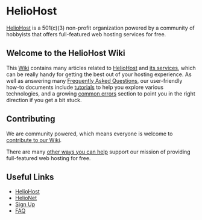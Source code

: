 # HelioHost

[HelioHost](https://heliohost.org/) is a 501(c)(3) non-profit organization powered by a community of hobbyists that offers full-featured web hosting services for free.

## Welcome to the HelioHost Wiki

This [Wiki](https://wiki.helionet.org/) contains many articles related to [HelioHost](hosting/heliohost.md) and [its services](hosting/what-heliohost-offers.md), which can be really handy for getting the best out of your hosting experience. As well as answering many [Frequently Asked Questions](faq.md), our user-friendly how-to documents include [tutorials](tutorials/README.md) to help you explore various technologies, and a growing [common errors](./common-errors/README.md) section to point you in the right direction if you get a bit stuck.

## Contributing

We are community powered, which means everyone is welcome to [contribute to our Wiki](contributing.md).

There are many [other ways you can help](./misc/how-you-can-help.md) support our mission of providing full-featured web hosting for free.

## Useful Links

* [HelioHost](https://heliohost.org/)
* [HelioNet](https://helionet.org/index/)
* [Sign Up](https://heliohost.org/signup/)
* [FAQ](faq.md)